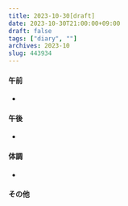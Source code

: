 ```yaml
---
title: 2023-10-30[draft]
date: 2023-10-30T21:00:00+09:00
draft: false
tags: ["diary", ""]
archives: 2023-10
slug: 443934
---
```

#### 午前
- 
#### 午後
- 
#### 体調
- 
#### その他